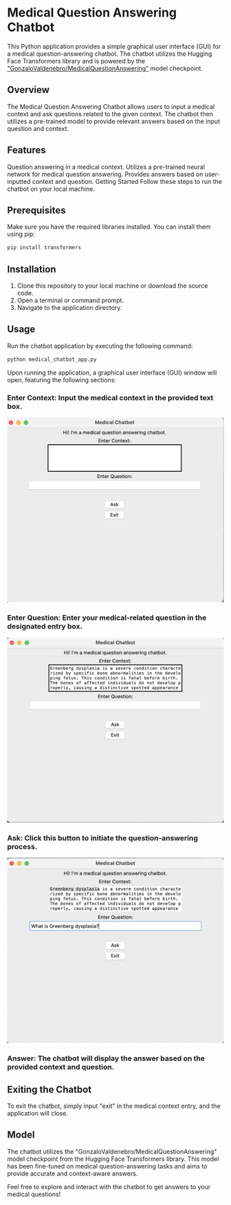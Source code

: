 # Medical Question Answering Chatbot

This Python application provides a simple graphical user interface (GUI) for a medical question-answering chatbot. The chatbot utilizes the Hugging Face Transformers library and is powered by the ["GonzaloValdenebro/MedicalQuestionAnswering"](https://huggingface.co/GonzaloValdenebro/MedicalQuestionAnswering) model checkpoint.

## Overview
The Medical Question Answering Chatbot allows users to input a medical context and ask questions related to the given context. The chatbot then utilizes a pre-trained model to provide relevant answers based on the input question and context.

## Features
Question answering in a medical context.
Utilizes a pre-trained neural network for medical question answering.
Provides answers based on user-inputted context and question.
Getting Started
Follow these steps to run the chatbot on your local machine.

## Prerequisites
Make sure you have the required libraries installed. You can install them using pip:

```bash
pip install transformers
```

## Installation
1. Clone this repository to your local machine or download the source code.
2. Open a terminal or command prompt.
3. Navigate to the application directory.

## Usage
Run the chatbot application by executing the following command:

```bash
python medical_chatbot_app.py
```
Upon running the application, a graphical user interface (GUI) window will open, featuring the following sections:

### Enter Context: Input the medical context in the provided text box.

<img src="https://github.com/gonzalovaldenebro/NaturalLanguageProcessing-Portfolio/blob/main/Part%207%20-%20Fine-Tunning%20Pretrained%20Models/Project/Images/Image1.png" alt="Alt text" width="600"/>

### Enter Question: Enter your medical-related question in the designated entry box.

<img src="https://github.com/gonzalovaldenebro/NaturalLanguageProcessing-Portfolio/blob/main/Part%207%20-%20Fine-Tunning%20Pretrained%20Models/Project/Images/Image2.png" alt="Alt text" width="600"/>

### Ask: Click this button to initiate the question-answering process.

<img src="https://github.com/gonzalovaldenebro/NaturalLanguageProcessing-Portfolio/blob/main/Part%207%20-%20Fine-Tunning%20Pretrained%20Models/Project/Images/Image3.png" alt="Alt text" width="600"/>

### Answer: The chatbot will display the answer based on the provided context and question.

## Exiting the Chatbot
To exit the chatbot, simply input "exit" in the medical context entry, and the application will close.

## Model
The chatbot utilizes the "GonzaloValdenebro/MedicalQuestionAnswering" model checkpoint from the Hugging Face Transformers library. This model has been fine-tuned on medical question-answering tasks and aims to provide accurate and context-aware answers.

Feel free to explore and interact with the chatbot to get answers to your medical questions!
